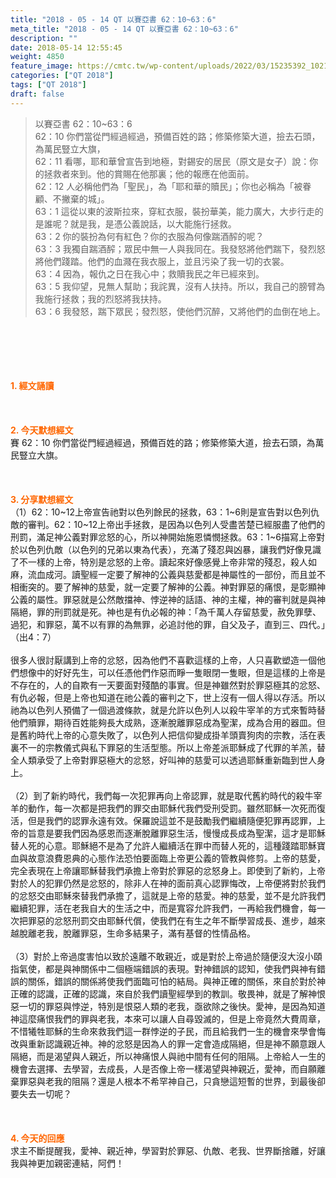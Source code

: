 ```yaml
---
title: "2018 - 05 - 14 QT 以賽亞書 62：10~63：6"
meta_title: "2018 - 05 - 14 QT 以賽亞書 62：10~63：6"
description: ""
date: 2018-05-14 12:55:45
weight: 4850
feature_image: https://cmtc.tw/wp-content/uploads/2022/03/15235392_10211799862337740_180693556567566654_o-1.webp
categories: ["QT 2018"]
tags: ["QT 2018"]
draft: false
---
```


<blockquote>以賽亞書 62：10~63：6<br />
62：10 你們當從門經過經過，預備百姓的路；修築修築大道，撿去石頭，為萬民豎立大旗，<br />
62：11 看哪，耶和華曾宣告到地極，對錫安的居民（原文是女子）說：你的拯救者來到。他的賞賜在他那裏；他的報應在他面前。<br />
62：12 人必稱他們為「聖民」，為「耶和華的贖民」；你也必稱為「被眷顧、不撇棄的城」。<br />
63：1 這從以東的波斯拉來，穿紅衣服，裝扮華美，能力廣大，大步行走的是誰呢？就是我，是憑公義說話，以大能施行拯救。<br />
63：2 你的裝扮為何有紅色？你的衣服為何像踹酒醡的呢？<br />
63：3 我獨自踹酒醡；眾民中無一人與我同在。我發怒將他們踹下，發烈怒將他們踐踏。他們的血濺在我衣服上，並且污染了我一切的衣裳。<br />
63：4 因為，報仇之日在我心中；救贖我民之年已經來到。<br />
63：5 我仰望，見無人幫助；我詫異，沒有人扶持。所以，我自己的膀臂為我施行拯救；我的烈怒將我扶持。<br />
63：6 我發怒，踹下眾民；發烈怒，使他們沉醉，又將他們的血倒在地上。</blockquote><br />
&nbsp;<br />
<br />
&nbsp;<br />
<br />
<span style="color: #ff6600;"><strong>1. </strong><strong>經文誦讀</strong></span><br />
<br />
<span style="color: #ff6600;"><strong> </strong></span><br />
<br />
<span style="color: #ff6600;"><strong>2. 今天默想</strong><strong>經文<br />
</strong></span>賽 62：10 你們當從門經過經過，預備百姓的路；修築修築大道，撿去石頭，為萬民豎立大旗。<br />
<br />
&nbsp;<br />
<br />
<span style="color: #ff6600;"><strong>3. 分享默想經文<br />
</strong></span>（1）62：10~12上帝宣告祂對以色列餘民的拯救，63：1~6則是宣告對以色列仇敵的審判。62：10~12上帝出手拯救，是因為以色列人受盡苦楚已經服盡了他們的刑罰，滿足神公義對罪忿怒的心，所以神開始施恩憐憫拯救。63：1~6描寫上帝對於以色列仇敵（以色列的兄弟以東為代表），充滿了殘忍與凶暴，讓我們好像見識了不一樣的上帝，特別是忿怒的上帝。讀起來好像感覺上帝非常的殘忍，殺人如麻，流血成河。讀聖經一定要了解神的公義與慈愛都是神屬性的一部份，而且並不相衝突的。要了解神的慈愛，就一定要了解神的公義。神對罪惡的痛恨，是彰顯神公義的屬性。罪惡就是公然敵擋神、悖逆神的話語、神的主權，神的審判就是與神隔絕，罪的刑罰就是死。神也是有仇必報的神：「為千萬人存留慈愛，赦免罪孽、過犯，和罪惡，萬不以有罪的為無罪，必追討他的罪，自父及子，直到三、四代。」（出4：7）<br />
<br />
很多人很討厭講到上帝的忿怒，因為他們不喜歡這樣的上帝，人只喜歡塑造一個他們想像中的好好先生，可以任憑他們作惡而睜一隻眼閉一隻眼，但是這樣的上帝是不存在的，人的自欺有一天要面對殘酷的事實。但是神雖然對於罪惡極其的忿怒、有仇必報，但是上帝也知道在祂公義的審判之下，世上沒有一個人得以存活。所以祂為以色列人預備了一個過渡條款，就是允許以色列人以殺牛宰羊的方式來暫時替他們贖罪，期待百姓能夠長大成熟，逐漸脫離罪惡成為聖潔，成為合用的器皿。但是舊約時代上帝的心意失敗了，以色列人把信仰變成掛羊頭賣狗肉的宗教，活在表裏不一的宗教儀式與私下罪惡的生活型態。所以上帝差派耶穌成了代罪的羊羔，替全人類承受了上帝對罪惡極大的忿怒，好叫神的慈愛可以透過耶穌重新臨到世人身上。<br />
<br />
（2）到了新約時代，我們每一次犯罪再向上帝認罪，就是取代舊約時代的殺牛宰羊的動作，每一次都是把我們的罪交由耶穌代我們受刑受罰。雖然耶穌一次死而復活，但是我們的認罪永遠有效。保羅說這並不是鼓勵我們繼續隨便犯罪再認罪，上帝的旨意是要我們因為感恩而逐漸脫離罪惡生活，慢慢成長成為聖潔，這才是耶穌替人死的心意。耶穌絕不是為了允許人繼續活在罪中而替人死的，這種踐踏耶穌寶血與故意浪費恩典的心態作法恐怕要面臨上帝更公義的管教與修剪。上帝的慈愛，完全表現在上帝讓耶穌替我們承擔上帝對於罪惡的忿怒身上。即使到了新約，上帝對於人的犯罪仍然是忿怒的，除非人在神的面前真心認罪悔改，上帝便將對於我們的忿怒交由耶穌來替我們承擔了，這就是上帝的慈愛。神的慈愛，並不是允許我們繼續犯罪，活在老我自大的生活之中，而是寬容允許我們，一再給我們機會，每一次把罪惡的忿怒刑罰交由耶穌代償，使我們在有生之年不斷學習成長、進步，越來越脫離老我，脫離罪惡，生命多結果子，滿有基督的性情品格。<br />
<br />
（3）對於上帝過度害怕以致於遠離不敢親近，或是對於上帝過於隨便沒大沒小頤指氣使，都是與神關係中二個極端錯誤的表現。對神錯誤的認知，使我們與神有錯誤的關係，錯誤的關係將使我們面臨可怕的結局。與神正確的關係，來自於對於神正確的認識，正確的認識，來自於我們讀聖經學到的教訓。敬畏神，就是了解神恨惡一切的罪惡與悖逆，特別是恨惡人類的老我，亟欲除之後快。愛神，是因為知道神這麼痛恨我們的罪與老我，本來可以讓人自尋毀滅的，但是上帝竟然大費周章，不惜犧牲耶穌的生命來救我們這一群悖逆的子民，而且給我們一生的機會來學會悔改與重新認識親近神。神的忿怒是因為人的罪一定會造成隔絕，但是神不願意跟人隔絕，而是渴望與人親近，所以神痛恨人與祂中間有任何的阻隔。上帝給人一生的機會去選擇、去學習，去成長，人是否像上帝一樣渴望與神親近，愛神，而自願離棄罪惡與老我的阻隔？還是人根本不希罕神自己，只貪戀這短暫的世界，到最後卻要失去一切呢？<br />
<br />
&nbsp;<br />
<br />
<span style="color: #ff6600;"><strong>4. 今天的回應<br />
</strong></span>求主不斷提醒我，愛神、親近神，學習對於罪惡、仇敵、老我、世界斷捨離，好讓我與神更加親密連結，阿們！<br />
<br />
&nbsp;
        